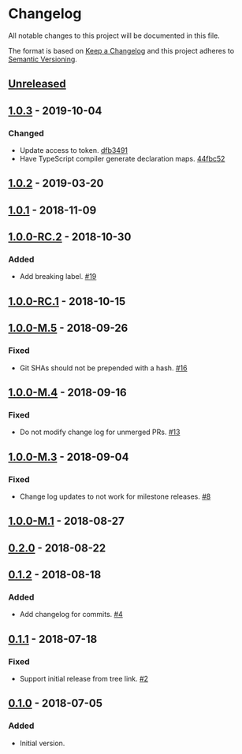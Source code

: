 # Changelog

All notable changes to this project will be documented in this file.

The format is based on [Keep a Changelog](http://keepachangelog.com/)
and this project adheres to [Semantic Versioning](http://semver.org/).

## [Unreleased](https://github.com/atomist/sdm-pack-changelog/compare/1.0.3...HEAD)

## [1.0.3](https://github.com/atomist/sdm-pack-changelog/compare/1.0.2...1.0.3) - 2019-10-04

### Changed

-   Update access to token. [dfb3491](https://github.com/atomist/sdm-pack-changelog/commit/dfb3491b7f4e73fa8140812affbc99199f724950)
-   Have TypeScript compiler generate declaration maps. [44fbc52](https://github.com/atomist/sdm-pack-changelog/commit/44fbc523363042d7f517515c4c5d9500cc22c8fb)

## [1.0.2](https://github.com/atomist/sdm-pack-changelog/compare/1.0.1...1.0.2) - 2019-03-20

## [1.0.1](https://github.com/atomist/sdm-pack-changelog/compare/1.0.0-RC.2...1.0.1) - 2018-11-09

## [1.0.0-RC.2](https://github.com/atomist/sdm-pack-changelog/compare/1.0.0-RC.1...1.0.0-RC.2) - 2018-10-30

### Added

-   Add breaking label. [#19](https://github.com/atomist/sdm-pack-changelog/issues/19)

## [1.0.0-RC.1](https://github.com/atomist/sdm-pack-changelog/compare/1.0.0-M.5...1.0.0-RC.1) - 2018-10-15

## [1.0.0-M.5](https://github.com/atomist/sdm-pack-changelog/compare/1.0.0-M.4...1.0.0-M.5) - 2018-09-26

### Fixed

-   Git SHAs should not be prepended with a hash. [#16](https://github.com/atomist/sdm-pack-changelog/issues/16)

## [1.0.0-M.4](https://github.com/atomist/sdm-pack-changelog/compare/1.0.0-M.3...1.0.0-M.4) - 2018-09-16

### Fixed

-   Do not modify change log for unmerged PRs. [#13](https://github.com/atomist/sdm-pack-changelog/issues/13)

## [1.0.0-M.3](https://github.com/atomist/sdm-pack-changelog/compare/1.0.0-M.1...1.0.0-M.3) - 2018-09-04

### Fixed

-   Change log updates to not work for milestone releases. [#8](https://github.com/atomist/sdm-pack-changelog/issues/8)

## [1.0.0-M.1](https://github.com/atomist/sdm-pack-changelog/compare/0.2.0...1.0.0-M.1) - 2018-08-27

## [0.2.0](https://github.com/atomist/sdm-pack-changelog/compare/0.1.2...0.2.0) - 2018-08-22

## [0.1.2](https://github.com/atomist/sdm-pack-changelog/compare/0.1.1...0.1.2) - 2018-08-18

### Added

-   Add changelog for commits. [#4](https://github.com/atomist/sdm-pack-changelog/issues/4)

## [0.1.1](https://github.com/atomist/sdm-pack-changelog/compare/0.1.0...0.1.1) - 2018-07-18

### Fixed

-   Support initial release from tree link. [#2](https://github.com/atomist/sdm-pack-changelog/issues/2)

## [0.1.0](https://github.com/atomist/sdm-pack-changelog/tree/0.1.0) - 2018-07-05

### Added

-   Initial version.
